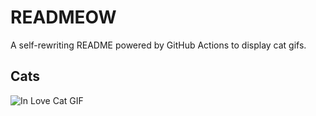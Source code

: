# READMEOW

A self-rewriting README powered by GitHub Actions to display cat gifs.

## Cats

![In Love Cat GIF](https://media1.giphy.com/media/v1.Y2lkPTlhY2QwMmRhMjdjYTlxc3kzcTJlM2dkeGk0OHAydWVqbHY2M3VheXhodHJ1eGo1ciZlcD12MV9naWZzX3NlYXJjaCZjdD1n/MDJ9IbxxvDUQM/200.gif)
